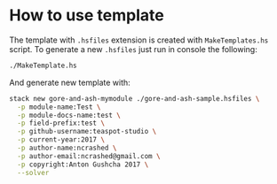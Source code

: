 How to use template
===================

The template with `.hsfiles` extension is created with `MakeTemplates.hs` script.
To generate a new `.hsfiles` just run in console the following:

``` bash
./MakeTemplate.hs
```

And generate new template with:

``` bash
stack new gore-and-ash-mymodule ./gore-and-ash-sample.hsfiles \
  -p module-name:Test \
  -p module-docs-name:test \
  -p field-prefix:test \
  -p github-username:teaspot-studio \
  -p current-year:2017 \
  -p author-name:ncrashed \
  -p author-email:ncrashed@gmail.com \
  -p copyright:Anton Gushcha 2017 \
  --solver
```
